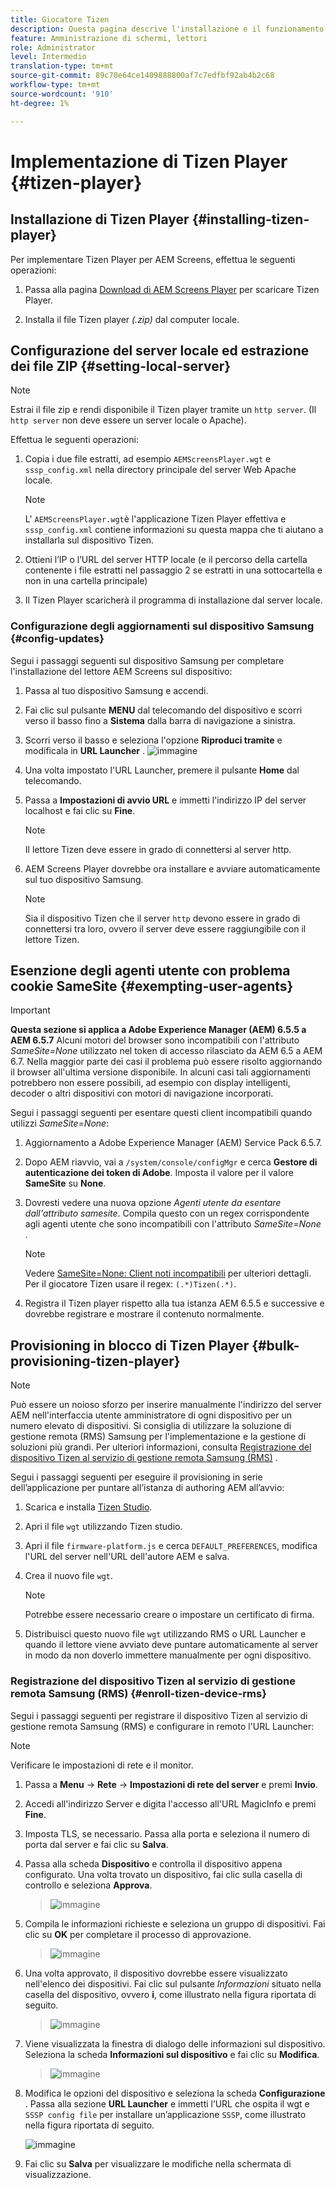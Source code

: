 ```yaml
---
title: Giocatore Tizen
description: Questa pagina descrive l'installazione e il funzionamento di Tizen Player.
feature: Amministrazione di schermi, lettori
role: Administrator
level: Intermedio
translation-type: tm+mt
source-git-commit: 89c70e64ce1409888800af7c7edfbf92ab4b2c68
workflow-type: tm+mt
source-wordcount: '910'
ht-degree: 1%

---
```



# Implementazione di Tizen Player {#tizen-player}

## Installazione di Tizen Player {#installing-tizen-player}

Per implementare Tizen Player per AEM Screens, effettua le seguenti operazioni:

1. Passa alla pagina [Download di AEM Screens Player](https://download.macromedia.com/screens/) per scaricare Tizen Player.

1. Installa il file Tizen player *(.zip)* dal computer locale.

## Configurazione del server locale ed estrazione dei file ZIP {#setting-local-server}

>[!NOTE]
> Estrai il file zip e rendi disponibile il Tizen player tramite un `http server`. (Il `http server` non deve essere un server locale o Apache).

Effettua le seguenti operazioni:

1. Copia i due file estratti, ad esempio `AEMScreensPlayer.wgt` e `sssp_config.xml` nella directory principale del server Web Apache locale.

   >[!NOTE]
   >L&#39; `AEMScreensPlayer.wgt`è l&#39;applicazione Tizen Player effettiva e `sssp_config.xml` contiene informazioni su questa mappa che ti aiutano a installarla sul dispositivo Tizen.

1. Ottieni l’IP o l’URL del server HTTP locale (e il percorso della cartella contenente i file estratti nel passaggio 2 se estratti in una sottocartella e non in una cartella principale)

1. Il Tizen Player scaricherà il programma di installazione dal server locale.

### Configurazione degli aggiornamenti sul dispositivo Samsung {#config-updates}

Segui i passaggi seguenti sul dispositivo Samsung per completare l&#39;installazione del lettore AEM Screens sul dispositivo:

1. Passa al tuo dispositivo Samsung e accendi.

1. Fai clic sul pulsante **MENU** dal telecomando del dispositivo e scorri verso il basso fino a **Sistema** dalla barra di navigazione a sinistra.

1. Scorri verso il basso e seleziona l&#39;opzione **Riproduci tramite** e modificala in **URL Launcher** .
   ![immagine](/help/user-guide/assets/tizen/rms-2.png)

1. Una volta impostato l&#39;URL Launcher, premere il pulsante **Home** dal telecomando.

1. Passa a **Impostazioni di avvio URL** e immetti l&#39;indirizzo IP del server localhost e fai clic su **Fine**.
   >[!NOTE]
   >Il lettore Tizen deve essere in grado di connettersi al server http.

1. AEM Screens Player dovrebbe ora installare e avviare automaticamente sul tuo dispositivo Samsung.

   >[!NOTE]
   >Sia il dispositivo Tizen che il server `http` devono essere in grado di connettersi tra loro, ovvero il server deve essere raggiungibile con il lettore Tizen.


## Esenzione degli agenti utente con problema cookie SameSite {#exempting-user-agents}

>[!IMPORTANT]
>**Questa sezione si applica a Adobe Experience Manager (AEM) 6.5.5 a AEM 6.5.7**
>Alcuni motori del browser sono incompatibili con l&#39;attributo *SameSite=None* utilizzato nel token di accesso rilasciato da AEM 6.5 a AEM 6.7. Nella maggior parte dei casi il problema può essere risolto aggiornando il browser all&#39;ultima versione disponibile. In alcuni casi tali aggiornamenti potrebbero non essere possibili, ad esempio con display intelligenti, decoder o altri dispositivi con motori di navigazione incorporati.

Segui i passaggi seguenti per esentare questi client incompatibili quando utilizzi *SameSite=None*:

1. Aggiornamento a Adobe Experience Manager (AEM) Service Pack 6.5.7.

1. Dopo AEM riavvio, vai a `/system/console/configMgr` e cerca **Gestore di autenticazione dei token di Adobe**. Imposta il valore per il valore **SameSite** su **None**.

1. Dovresti vedere una nuova opzione *Agenti utente da esentare dall&#39;attributo samesite*. Compila questo con un regex corrispondente agli agenti utente che sono incompatibili con l&#39;attributo *SameSite=None* .
   >[!NOTE]
   >Vedere [SameSite=None: Client noti incompatibili](https://www.chromium.org/updates/same-site/incompatible-clients) per ulteriori dettagli. Per il giocatore Tizen usare il regex: `(.*)Tizen(.*)`.

1. Registra il Tizen player rispetto alla tua istanza AEM 6.5.5 e successive e dovrebbe registrare e mostrare il contenuto normalmente.

## Provisioning in blocco di Tizen Player {#bulk-provisioning-tizen-player}

>[!NOTE]
>Può essere un noioso sforzo per inserire manualmente l&#39;indirizzo del server AEM nell&#39;interfaccia utente amministratore di ogni dispositivo per un numero elevato di dispositivi. Si consiglia di utilizzare la soluzione di gestione remota (RMS) Samsung per l&#39;implementazione e la gestione di soluzioni più grandi. Per ulteriori informazioni, consulta [Registrazione del dispositivo Tizen al servizio di gestione remota Samsung (RMS)](#enroll-tizen-device-rm) .

Segui i passaggi seguenti per eseguire il provisioning in serie dell’applicazione per puntare all’istanza di authoring AEM all’avvio:

1. Scarica e installa [Tizen Studio](https://developer.tizen.org/development/tizen-studio/download).
1. Apri il file `wgt` utilizzando Tizen studio.
1. Apri il file `firmware-platform.js` e cerca `DEFAULT_PREFERENCES`, modifica l&#39;URL del server nell&#39;URL dell&#39;autore AEM e salva.
1. Crea il nuovo file `wgt`.

   >[!NOTE]
   >Potrebbe essere necessario creare o impostare un certificato di firma.

1. Distribuisci questo nuovo file `wgt` utilizzando RMS o URL Launcher e quando il lettore viene avviato deve puntare automaticamente al server in modo da non doverlo immettere manualmente per ogni dispositivo.

### Registrazione del dispositivo Tizen al servizio di gestione remota Samsung (RMS) {#enroll-tizen-device-rms}

Segui i passaggi seguenti per registrare il dispositivo Tizen al servizio di gestione remota Samsung (RMS) e configurare in remoto l&#39;URL Launcher:

>[!NOTE]
>Verificare le impostazioni di rete e il monitor.

1. Passa a **Menu** -> **Rete** -> **Impostazioni di rete del server** e premi **Invio**.

1. Accedi all&#39;indirizzo Server e digita l&#39;accesso all&#39;URL MagicInfo e premi **Fine**.

1. Imposta TLS, se necessario. Passa alla porta e seleziona il numero di porta dal server e fai clic su **Salva**.

1. Passa alla scheda **Dispositivo** e controlla il dispositivo appena configurato. Una volta trovato un dispositivo, fai clic sulla casella di controllo e seleziona **Approva**.

   >![immagine](/help/user-guide/assets/tizen/rms-3.png)

1. Compila le informazioni richieste e seleziona un gruppo di dispositivi. Fai clic su **OK** per completare il processo di approvazione.

   >![immagine](/help/user-guide/assets/tizen/rms-7.png)

1. Una volta approvato, il dispositivo dovrebbe essere visualizzato nell&#39;elenco dei dispositivi. Fai clic sul pulsante *Informazioni* situato nella casella del dispositivo, ovvero **i**, come illustrato nella figura riportata di seguito.

   >![immagine](/help/user-guide/assets/tizen/rms-6.png)

1. Viene visualizzata la finestra di dialogo delle informazioni sul dispositivo. Seleziona la scheda **Informazioni sul dispositivo** e fai clic su **Modifica**.

   >![immagine](/help/user-guide/assets/tizen/rms-5.png)

1. Modifica le opzioni del dispositivo e seleziona la scheda **Configurazione** . Passa alla sezione **URL Launcher** e immetti l’URL che ospita il wgt e `SSSP config file` per installare un’applicazione `SSSP`, come illustrato nella figura riportata di seguito.

   ![immagine](/help/user-guide/assets/tizen/rms-9.png)

1. Fai clic su **Salva** per visualizzare le modifiche nella schermata di visualizzazione.

